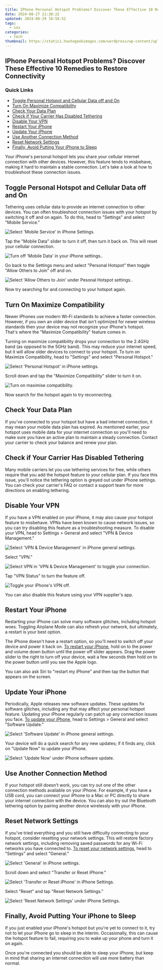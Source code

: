 ```yaml
---
title: IPhone Personal Hotspot Problems? Discover These Effective 10 Remedies to Restore Connectivity
date: 2024-08-27 21:38:22
updated: 2024-08-29 10:58:52
tags:
  - ios
categories:
  - tech
thumbnail: https://static1.howtogeekimages.com/wordpress/wp-content/uploads/2024/02/personal_hotspot_iphone_featured.jpg
---
```


## IPhone Personal Hotspot Problems? Discover These Effective 10 Remedies to Restore Connectivity

### Quick Links

* [Toggle Personal Hotspot and Cellular Data off and On](https://win-forum.techidaily.com/determining-the-version-of-powershell-in-windows-11-with-ease/)
* [Turn On Maximize Compatibility](https://video-capture.techidaily.com/new-capture-and-record-a-2023-look-at-camstudios-capabilities/)
* [Check Your Data Plan](https://tech-savvy.techidaily.com/the-invisible-hand-deciphering-chatgpts-language-algorithm/)
* [Check if Your Carrier Has Disabled Tethering](https://screen-capture.techidaily.com/updated-flawless-top-timelapse-capturer-for-2024/)
* [Disable Your VPN](https://youtube-webster.techidaily.com/n-2024-how-to-profit-from-your-youtube-channels/)
* [Restart Your iPhone](https://tech-renaissance.techidaily.com/how-to-access-a-world-of-free-music-the-ultimate-list-of-download-sources/)
* [Update Your iPhone](https://android-location.techidaily.com/easy-ways-to-manage-your-lava-agni-2-5g-location-settings-drfone-by-drfone-virtual/)
* [Use Another Connection Method](https://common-error.techidaily.com/fixing-audio-issues-a-guide-to-resolving-sound-cuts-in-your-logitech-g930-headset/)
* [Reset Network Settings](https://instagram-video-files.techidaily.com/in-2024-your-daily-dose-of-humor-and-heartbreak-from-instagram-memes/)
* [Finally, Avoid Putting Your iPhone to Sleep](https://screen-activity-recording.techidaily.com/2024-approved-unveiling-voice-memo-creation-on-ios-devices/)

 Your iPhone's personal hotspot lets you share your cellular internet connection with other devices. However, this feature tends to misbehave, making it hard to maintain a stable connection. Let's take a look at how to troubleshoot these connection issues.

##  Toggle Personal Hotspot and Cellular Data off and On

 Tethering uses cellular data to provide an internet connection to other devices. You can often troubleshoot connection issues with your hotspot by switching it off and on again. To do this, head to "Settings" and select "Mobile Service."

![Select 'Mobile Service' in iPhone Settings.](https://static1.howtogeekimages.com/wordpress/wp-content/uploads/2024/01/select-mobile-service-in-settings.jpg) 

 Tap the "Mobile Data" slider to turn it off, then turn it back on. This will reset your cellular connection.

![Turn off 'Mobile Data' in your iPhone settings..](https://static1.howtogeekimages.com/wordpress/wp-content/uploads/2024/01/turn-off-mobile-data.jpg) 

 Go back to the Settings menu and select "Personal Hotspot" then toggle "Allow Others to Join" off and on.

![Select 'Allow Others to Join' under Pesonal Hotspot settings..](https://static1.howtogeekimages.com/wordpress/wp-content/uploads/2024/01/select-allow-others-to-join.jpg) 

 Now try searching for and connecting to your hotspot again.

##  Turn On Maximize Compatibility

 Newer iPhones use modern Wi-Fi standards to achieve a faster connection. However, if you own an older device that isn't optimized for newer wireless standards then your device may not recognize your iPhone's hotspot. That's where the "Maximize Compatibility" feature comes in.

 Turning on maximize compatibility drops your connection to the 2.4GHz band (as opposed to the 5GHz band). This may reduce your internet speed, but it will allow older devices to connect to your hotspot. To turn on Maximize Compatibility, head to "Settings" and select "Personal Hotspot."

![Select 'Personal Hotspot' in iPhone settings.](https://static1.howtogeekimages.com/wordpress/wp-content/uploads/2024/01/iphone-settings-personal-hotspot.jpg) 

 Scroll down and tap the "Maximize Compatibility" slider to turn it on.

![Turn on maximise compatibility.](https://static1.howtogeekimages.com/wordpress/wp-content/uploads/2024/01/turn-on-maximise-compatibility.jpg) 

 Now search for the hotspot again to try reconnecting.

##  Check Your Data Plan

 If you've connected to your hotspot but have a bad internet connection, it may mean your mobile data plan has expired. As mentioned earlier, your hotspot uses mobile data for your internet connection so you'll need to make sure you have an active plan to maintain a steady connection. Contact your carrier to check your balance and renew your plan.

##  Check if Your Carrier Has Disabled Tethering

 Many mobile carriers let you use tethering services for free, while others require that you add the hotspot feature to your cellular plan. If you face this issue, you'll notice the tethering option is greyed out under iPhone settings. You can check your carrier's FAQ or contact a support team for more directions on enabling tethering.

##  Disable Your VPN

 If you have a VPN enabled on your iPhone, it may also cause your hotspot feature to misbehave. VPNs have been known to cause network issues, so you can try disabling this feature as a troubleshooting measure. To disable your VPN, head to Settings > General and select "VPN & Device Management."

![Select 'VPN & Device Management' in iPhone general settings.](https://static1.howtogeekimages.com/wordpress/wp-content/uploads/2024/01/general-settings-vpn-device-m.jpg) 

 Select "VPN."

![Select VPN in 'VPN & Device Management' to toggle your connection.](https://static1.howtogeekimages.com/wordpress/wp-content/uploads/2024/01/vpn-device-management.jpg) 

 Tap "VPN Status" to turn the feature off.

![Toggle your iPhone's VPN off.](https://static1.howtogeekimages.com/wordpress/wp-content/uploads/2024/01/vpn-status.jpg) 

 You can also disable this feature using your VPN supplier's app.

##  Restart Your iPhone

 Restarting your iPhone can solve many software glitches, including hotspot woes. Toggling Airplane Mode can also refresh your network, but ultimately, a restart is your best option.

 The iPhone doesn't have a restart option, so you'll need to switch off your device and power it back on. [To restart your iPhone](https://extra-resources.techidaily.com/navigating-to-get-windows-movie-maker-6-installed/), hold on to the power and volume down button until the power off slider appears. Drag the power slider to the right to turn off your device, wait a few seconds then hold on to the power button until you see the Apple logo.

 You can also ask Siri to "restart my iPhone" and then tap the button that appears on the screen.

##  Update Your iPhone

 Periodically, Apple releases new software updates. These updates fix software glitches, including any that may affect your personal hotspot feature. Updating your iPhone regularly can patch up any connection issues you face. [To update your iPhone,](https://some-knowledge.techidaily.com/2024-approved-game-on-unlocking-full-potential-in-funimate/) head to Settings > General and select "Software Update."

![Select 'Software Update' in iPhone general settings.](https://static1.howtogeekimages.com/wordpress/wp-content/uploads/2024/01/iphone-general-settings-select-software-update.jpg) 

 Your device will do a quick search for any new updates; if it finds any, click on "Update Now" to update your iPhone.

![Select 'Update Now' under iPhone software update.](https://static1.howtogeekimages.com/wordpress/wp-content/uploads/2024/01/iphone-software-update-settings.jpg) 

##  Use Another Connection Method

 If your hotspot still doesn't work, you can try out one of the other connection methods available on your iPhone. For example, if you have a USB cord, you can connect your iPhone to a Mac or PC directly to share your internet connection with the device. You can also try out the Bluetooth tethering option by pairing another device wirelessly with your iPhone.

##  Reset Network Settings

 If you've tried everything and you still have difficulty connecting to your hotspot, consider resetting your network settings. This will restore factory network settings, including removing saved passwords for any Wi-Fi networks you have connected to. [To reset your network settings](https://instagram-clips.techidaily.com/new-in-2024-perfect-pace-essential-strategies-to-create-engaging-slow-motion-videos-and-images-for-instagram-audiences/), head to "Settings" and select "General."

![Select 'General' in iPhone settings.](https://static1.howtogeekimages.com/wordpress/wp-content/uploads/2024/01/iphone-settings-select-general.jpg) 

 Scroll down and select "Transfer or Reset iPhone."

![Select 'Transfer or Reset iPhone' in iPhone Settings.](https://static1.howtogeekimages.com/wordpress/wp-content/uploads/2024/01/iphone-general-settings-transfer-or-reset-iphone.jpg) 

 Select "Reset" and tap "Reset Network Settings."

![Select 'Reset Network Settings' under iPhone Settings.](https://static1.howtogeekimages.com/wordpress/wp-content/uploads/2024/01/iphone-reset-settings.jpg) 

##  Finally, Avoid Putting Your iPhone to Sleep

 If you just enabled your iPhone's hotspot but you're yet to connect to it, try not to let your iPhone go to sleep in the interim. Occasionally, this can cause the hotspot feature to fail, requiring you to wake up your phone and turn it on again.

 Once you're connected you should be able to sleep your iPhone, but keep in mind that sharing an internet connection will use more battery than normal.

<ins class="adsbygoogle"
     style="display:block"
     data-ad-format="autorelaxed"
     data-ad-client="ca-pub-7571918770474297"
     data-ad-slot="1223367746"></ins>



<ins class="adsbygoogle"
     style="display:block"
     data-ad-client="ca-pub-7571918770474297"
     data-ad-slot="8358498916"
     data-ad-format="auto"
     data-full-width-responsive="true"></ins>
